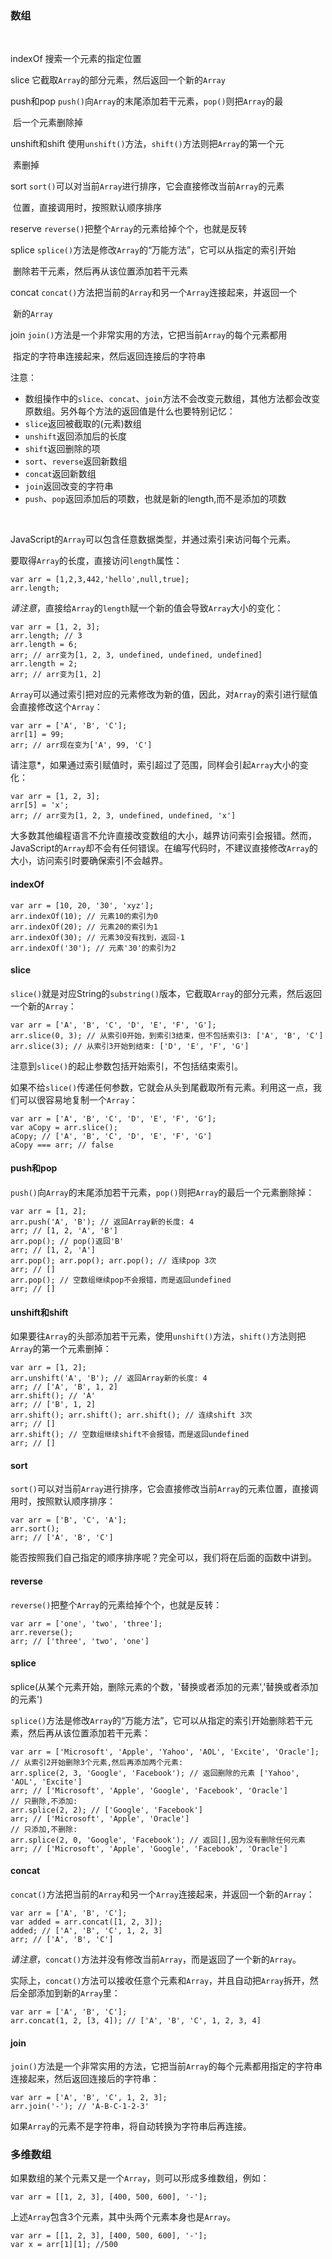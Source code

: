### 数组

​	

indexOf 	搜索一个元素的指定位置

slice		它截取`Array`的部分元素，然后返回一个新的`Array`

push和pop	`push()`向`Array`的末尾添加若干元素，`pop()`则把`Array`的最	

​		  	后一个元素删除掉

unshift和shift	使用`unshift()`方法，`shift()`方法则把`Array`的第一个元

​				素删掉

sort		`sort()`可以对当前`Array`进行排序，它会直接修改当前`Array`的元素

​		位置，直接调用时，按照默认顺序排序

reserve	`reverse()`把整个`Array`的元素给掉个个，也就是反转

splice	`splice()`方法是修改`Array`的“万能方法”，它可以从指定的索引开始

​		删除若干元素，然后再从该位置添加若干元素

concat	`concat()`方法把当前的`Array`和另一个`Array`连接起来，并返回一个

​		新的`Array`

join		`join()`方法是一个非常实用的方法，它把当前`Array`的每个元素都用

​		指定的字符串连接起来，然后返回连接后的字符串





注意：

- 数组操作中的`slice`、`concat`、`join`方法不会改变元数组，其他方法都会改变原数组。另外每个方法的返回值是什么也要特别记忆：
- `slice`返回被截取的(元素)数组
- `unshift`返回添加后的长度
- `shift`返回删除的项
- `sort`、`reverse`返回新数组
- `concat`返回新数组
- `join`返回改变的字符串
- `push`、`pop`返回添加后的项数，也就是新的length,而不是添加的项数

​	

​	JavaScript的`Array`可以包含任意数据类型，并通过索引来访问每个元素。

​	要取得`Array`的长度，直接访问`length`属性：

```
var arr = [1,2,3,442,'hello',null,true];
arr.length;
```

​	*请注意*，直接给`Array`的`length`赋一个新的值会导致`Array`大小的变化：

```
var arr = [1, 2, 3];
arr.length; // 3
arr.length = 6;
arr; // arr变为[1, 2, 3, undefined, undefined, undefined]
arr.length = 2;
arr; // arr变为[1, 2]
```

​	`Array`可以通过索引把对应的元素修改为新的值，因此，对`Array`的索引进行赋值会直接修改这个`Array`：

```
var arr = ['A', 'B', 'C'];
arr[1] = 99;
arr; // arr现在变为['A', 99, 'C']
```

​	请注意*，如果通过索引赋值时，索引超过了范围，同样会引起`Array`大小的变化：

```
var arr = [1, 2, 3];
arr[5] = 'x';
arr; // arr变为[1, 2, 3, undefined, undefined, 'x']
```

​	大多数其他编程语言不允许直接改变数组的大小，越界访问索引会报错。然而，JavaScript的`Array`却不会有任何错误。在编写代码时，不建议直接修改`Array`的大小，访问索引时要确保索引不会越界。



#### indexOf

```
var arr = [10, 20, '30', 'xyz'];
arr.indexOf(10); // 元素10的索引为0
arr.indexOf(20); // 元素20的索引为1
arr.indexOf(30); // 元素30没有找到，返回-1
arr.indexOf('30'); // 元素'30'的索引为2
```

#### slice

​	`slice()`就是对应String的`substring()`版本，它截取`Array`的部分元素，然后返回一个新的`Array`：

```
var arr = ['A', 'B', 'C', 'D', 'E', 'F', 'G'];
arr.slice(0, 3); // 从索引0开始，到索引3结束，但不包括索引3: ['A', 'B', 'C']
arr.slice(3); // 从索引3开始到结束: ['D', 'E', 'F', 'G']
```

​	注意到`slice()`的起止参数包括开始索引，不包括结束索引。

​	如果不给`slice()`传递任何参数，它就会从头到尾截取所有元素。利用这一点，我们可以很容易地复制一个`Array`：

```
var arr = ['A', 'B', 'C', 'D', 'E', 'F', 'G'];
var aCopy = arr.slice();
aCopy; // ['A', 'B', 'C', 'D', 'E', 'F', 'G']
aCopy === arr; // false
```



#### push和pop

​	`push()`向`Array`的末尾添加若干元素，`pop()`则把`Array`的最后一个元素删除掉：

```
var arr = [1, 2];
arr.push('A', 'B'); // 返回Array新的长度: 4
arr; // [1, 2, 'A', 'B']
arr.pop(); // pop()返回'B'
arr; // [1, 2, 'A']
arr.pop(); arr.pop(); arr.pop(); // 连续pop 3次
arr; // []
arr.pop(); // 空数组继续pop不会报错，而是返回undefined
arr; // []
```



#### unshift和shift

​	如果要往`Array`的头部添加若干元素，使用`unshift()`方法，`shift()`方法则把`Array`的第一个元素删掉：

```
var arr = [1, 2];
arr.unshift('A', 'B'); // 返回Array新的长度: 4
arr; // ['A', 'B', 1, 2]
arr.shift(); // 'A'
arr; // ['B', 1, 2]
arr.shift(); arr.shift(); arr.shift(); // 连续shift 3次
arr; // []
arr.shift(); // 空数组继续shift不会报错，而是返回undefined
arr; // []
```



#### sort

​	`sort()`可以对当前`Array`进行排序，它会直接修改当前`Array`的元素位置，直接调用时，按照默认顺序排序：

```
var arr = ['B', 'C', 'A'];
arr.sort();
arr; // ['A', 'B', 'C']
```

​	能否按照我们自己指定的顺序排序呢？完全可以，我们将在后面的函数中讲到。



#### reverse

​	`reverse()`把整个`Array`的元素给掉个个，也就是反转：

```
var arr = ['one', 'two', 'three'];
arr.reverse(); 
arr; // ['three', 'two', 'one']
```



#### splice

​	splice(从某个元素开始，删除元素的个数，'替换或者添加的元素','替换或者添加的元素')

​	`splice()`方法是修改`Array`的“万能方法”，它可以从指定的索引开始删除若干元素，然后再从该位置添加若干元素：

```
var arr = ['Microsoft', 'Apple', 'Yahoo', 'AOL', 'Excite', 'Oracle'];
// 从索引2开始删除3个元素,然后再添加两个元素:
arr.splice(2, 3, 'Google', 'Facebook'); // 返回删除的元素 ['Yahoo', 'AOL', 'Excite']
arr; // ['Microsoft', 'Apple', 'Google', 'Facebook', 'Oracle']
// 只删除,不添加:
arr.splice(2, 2); // ['Google', 'Facebook']
arr; // ['Microsoft', 'Apple', 'Oracle']
// 只添加,不删除:
arr.splice(2, 0, 'Google', 'Facebook'); // 返回[],因为没有删除任何元素
arr; // ['Microsoft', 'Apple', 'Google', 'Facebook', 'Oracle']
```



#### concat

​	`concat()`方法把当前的`Array`和另一个`Array`连接起来，并返回一个新的`Array`：

```
var arr = ['A', 'B', 'C'];
var added = arr.concat([1, 2, 3]);
added; // ['A', 'B', 'C', 1, 2, 3]
arr; // ['A', 'B', 'C']
```

​	*请注意*，`concat()`方法并没有修改当前`Array`，而是返回了一个新的`Array`。

​	实际上，`concat()`方法可以接收任意个元素和`Array`，并且自动把`Array`拆开，然后全部添加到新的`Array`里：

```
var arr = ['A', 'B', 'C'];
arr.concat(1, 2, [3, 4]); // ['A', 'B', 'C', 1, 2, 3, 4]
```



#### join

​	`join()`方法是一个非常实用的方法，它把当前`Array`的每个元素都用指定的字符串连接起来，然后返回连接后的字符串：

```
var arr = ['A', 'B', 'C', 1, 2, 3];
arr.join('-'); // 'A-B-C-1-2-3'
```

​	如果`Array`的元素不是字符串，将自动转换为字符串后再连接。





### 多维数组

​	如果数组的某个元素又是一个`Array`，则可以形成多维数组，例如：

```
var arr = [[1, 2, 3], [400, 500, 600], '-'];
```

​	上述`Array`包含3个元素，其中头两个元素本身也是`Array`。

```
var arr = [[1, 2, 3], [400, 500, 600], '-'];
var x = arr[1][1]; //500
```

